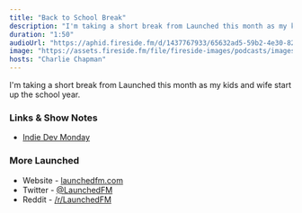 ```yaml
---
title: "Back to School Break"
description: "I'm taking a short break from Launched this month as my kids and wife start up the school year."
duration: "1:50"
audioUrl: "https://aphid.fireside.fm/d/1437767933/65632ad5-59b2-4e30-82d1-13845dce07dd/492fedc3-b326-497d-8ade-78aadf520c3b.mp3"
image: "https://assets.fireside.fm/file/fireside-images/podcasts/images/6/65632ad5-59b2-4e30-82d1-13845dce07dd/episodes/4/492fedc3-b326-497d-8ade-78aadf520c3b/cover.jpg?v=1"
hosts: "Charlie Chapman"
---
```


<p>I&#39;m taking a short break from Launched this month as my kids and wife start up the school year.</p>

<h3>Links &amp; Show Notes</h3>

<ul>
<li><a href="https://indiedevmonday.com" rel="nofollow">Indie Dev Monday</a></li>
</ul>

<h3>More Launched</h3>

<ul>
<li>Website - <a href="https://launchedfm.com" rel="nofollow">launchedfm.com</a></li>
<li>Twitter - <a href="https://twitter.com/launchedfm" rel="nofollow">@LaunchedFM</a></li>
<li>Reddit - <a href="https://www.reddit.com/r/LaunchedFM/" rel="nofollow">/r/LaunchedFM</a></li>
</ul>
